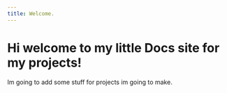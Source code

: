 ```yaml
---
title: Welcome.
---
```


# Hi welcome to my little Docs site for my projects!

Im going to add some stuff for projects im going to make.